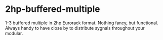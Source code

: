 # 2hp-buffered-multiple

1-3 buffered multiple in 2hp Eurorack format. Nothing fancy, but functional.
Always handy to have close by to distribute sygnals throughout your modular.
